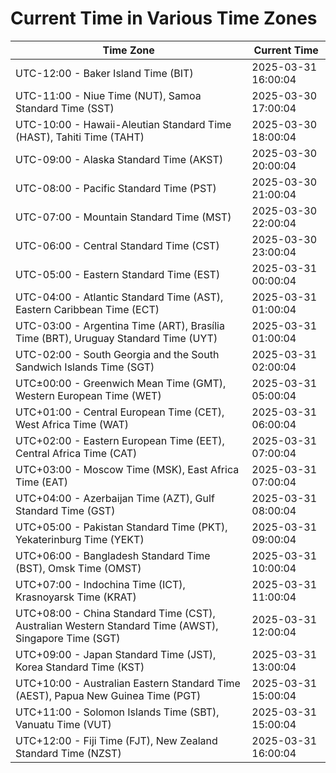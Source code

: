 # Current Time in Various Time Zones

| Time Zone | Current Time |
|-----------|--------------|
| UTC-12:00 - Baker Island Time (BIT) | 2025-03-31 16:00:04 |
| UTC-11:00 - Niue Time (NUT), Samoa Standard Time (SST) | 2025-03-30 17:00:04 |
| UTC-10:00 - Hawaii-Aleutian Standard Time (HAST), Tahiti Time (TAHT) | 2025-03-30 18:00:04 |
| UTC-09:00 - Alaska Standard Time (AKST) | 2025-03-30 20:00:04 |
| UTC-08:00 - Pacific Standard Time (PST) | 2025-03-30 21:00:04 |
| UTC-07:00 - Mountain Standard Time (MST) | 2025-03-30 22:00:04 |
| UTC-06:00 - Central Standard Time (CST) | 2025-03-30 23:00:04 |
| UTC-05:00 - Eastern Standard Time (EST) | 2025-03-31 00:00:04 |
| UTC-04:00 - Atlantic Standard Time (AST), Eastern Caribbean Time (ECT) | 2025-03-31 01:00:04 |
| UTC-03:00 - Argentina Time (ART), Brasília Time (BRT), Uruguay Standard Time (UYT) | 2025-03-31 01:00:04 |
| UTC-02:00 - South Georgia and the South Sandwich Islands Time (SGT) | 2025-03-31 02:00:04 |
| UTC±00:00 - Greenwich Mean Time (GMT), Western European Time (WET) | 2025-03-31 05:00:04 |
| UTC+01:00 - Central European Time (CET), West Africa Time (WAT) | 2025-03-31 06:00:04 |
| UTC+02:00 - Eastern European Time (EET), Central Africa Time (CAT) | 2025-03-31 07:00:04 |
| UTC+03:00 - Moscow Time (MSK), East Africa Time (EAT) | 2025-03-31 07:00:04 |
| UTC+04:00 - Azerbaijan Time (AZT), Gulf Standard Time (GST) | 2025-03-31 08:00:04 |
| UTC+05:00 - Pakistan Standard Time (PKT), Yekaterinburg Time (YEKT) | 2025-03-31 09:00:04 |
| UTC+06:00 - Bangladesh Standard Time (BST), Omsk Time (OMST) | 2025-03-31 10:00:04 |
| UTC+07:00 - Indochina Time (ICT), Krasnoyarsk Time (KRAT) | 2025-03-31 11:00:04 |
| UTC+08:00 - China Standard Time (CST), Australian Western Standard Time (AWST), Singapore Time (SGT) | 2025-03-31 12:00:04 |
| UTC+09:00 - Japan Standard Time (JST), Korea Standard Time (KST) | 2025-03-31 13:00:04 |
| UTC+10:00 - Australian Eastern Standard Time (AEST), Papua New Guinea Time (PGT) | 2025-03-31 15:00:04 |
| UTC+11:00 - Solomon Islands Time (SBT), Vanuatu Time (VUT) | 2025-03-31 15:00:04 |
| UTC+12:00 - Fiji Time (FJT), New Zealand Standard Time (NZST) | 2025-03-31 16:00:04 |
